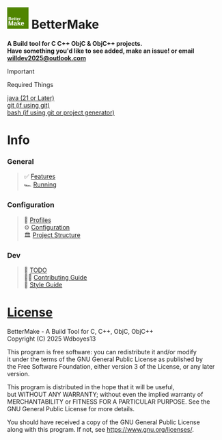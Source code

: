 # <img src="Logo.svg" width="50"/> BetterMake  
__A Build tool for C C++ ObjC & ObjC++ projects.__   
__Have something you'd like to see added, make an issue! or email [willdev2025@outlook.com](mailto:willdev2025@outlook.com)__  
  
> [!IMPORTANT]
> Required Things
> 
> [java (21 or Later)](https://adoptium.net/temurin/releases/?package=jdk&version=21)  
> [git (if using git)](https://git-scm.com/downloads)  
> [bash (if using git or project generator)](https://www.gnu.org/software/bash/)
  
  
# Info  
### General
> ✅ [Features](Docs/FEATURES.md)  
> 🏎️ [Running](Docs/RUNNING.md)   
### Configuration  
> 🪪 [Profiles](Docs/PROFILES.md)  
> ⚙️ [Configuration](Docs/CONFIG.md)  
> 🏛️ [Project Structure](Docs/PROJ_STRUCT.md)
### Dev
> 🧾 [TODO](Docs/TODO.md)  
> 👷‍♂️ [Contributing Guide](CONTRIBUTING.md)  
> 📘 [Style Guide](Docs/STYLE.md)  

# [License](LICENSE)
BetterMake - A Build Tool for C, C++, ObjC, ObjC++  
Copyright (C) 2025  Wdboyes13  
  
This program is free software: you can redistribute it and/or modify  
it under the terms of the GNU General Public License as published by  
the Free Software Foundation, either version 3 of the License, or any later version.  
  
This program is distributed in the hope that it will be useful,  
but WITHOUT ANY WARRANTY; without even the implied warranty of  
MERCHANTABILITY or FITNESS FOR A PARTICULAR PURPOSE.  See the  
GNU General Public License for more details.  
  
You should have received a copy of the GNU General Public License  
along with this program.  If not, see https://www.gnu.org/licenses/.  
    
